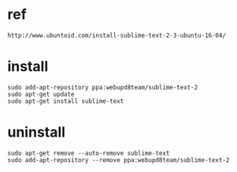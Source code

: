 # ref
```
http://www.ubuntoid.com/install-sublime-text-2-3-ubuntu-16-04/
```

# install
```
sudo add-apt-repository ppa:webupd8team/sublime-text-2
sudo apt-get update
sudo apt-get install sublime-text
```

# uninstall
```
sudo apt-get remove --auto-remove sublime-text
sudo add-apt-repository --remove ppa:webupd8team/sublime-text-2
```
